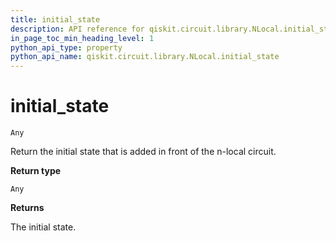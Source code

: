 ```yaml
---
title: initial_state
description: API reference for qiskit.circuit.library.NLocal.initial_state
in_page_toc_min_heading_level: 1
python_api_type: property
python_api_name: qiskit.circuit.library.NLocal.initial_state
---
```


# initial\_state

<span id="qiskit.circuit.library.NLocal.initial_state" />

`Any`

Return the initial state that is added in front of the n-local circuit.

**Return type**

`Any`

**Returns**

The initial state.

